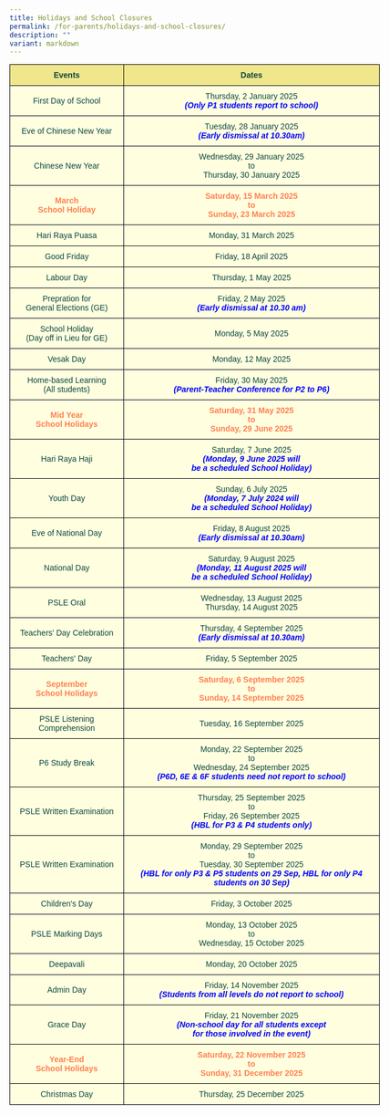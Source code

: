 ```yaml
---
title: Holidays and School Closures
permalink: /for-parents/holidays-and-school-closures/
description: ""
variant: markdown
---
```

<style type="text/css">
.tg  {border-collapse:collapse;border-spacing:0;margin:0px auto;}
.tg td{border-color:black;border-style:solid;border-width:1px;font-family:Arial, sans-serif;font-size:14px;
  overflow:hidden;padding:10px 5px;word-break:normal;}
.tg th{border-color:black;border-style:solid;border-width:1px;font-family:Arial, sans-serif;font-size:14px;
  font-weight:normal;overflow:hidden;padding:10px 5px;word-break:normal;}
.tg .tg-yhj4{background-color:#FFFFE0;color:#0C463A;text-align:center;vertical-align:middle}
.tg .tg-yhj7{background-color:#F0E68C;color:#0C463A;text-align:center;vertical-align:middle}
.tg .tg-yhj8{background-color:#FFFFE0;color:#0C463A;text-align:center;vertical-align:middle}
</style>

	
<table class="tg" style="undefined; table-layout: fixed; width: 650px">
<colgroup>
<col style="width: 200px">
	<col style="width: 450px">
</colgroup>
<tbody>
  <tr>
    <td class="tg-yhj7"><b>Events</b><br></td>
		<td class="tg-yhj7"><b>Dates</b><br></td>
  </tr>
	<tr>
    <td class="tg-yhj8">First Day of School<br></td>
    <td class="tg-yhj8">Thursday, 2 January 2025<br><b style="color:blue"><em>(Only P1 students report to school)</em></b>
	</td></tr>
	<tr>
    <td class="tg-yhj8">Eve of Chinese New Year<br></td>
    <td class="tg-yhj8">Tuesday, 28 January  2025<br><b style="color:blue"><em>(Early dismissal at 10.30am)</em></b>
	</td></tr>
	<tr>
    <td class="tg-yhj8">Chinese New Year<br></td>
    <td class="tg-yhj8">Wednesday, 29 January 2025<br>to<br>Thursday, 30 January 2025<br><b style="color:blue"></b></td>
 </tr>
<tr><td class="tg-yhj8"><b style="color:#FF7F50">March<br>School Holiday<br></b></td>
		<td class="tg-yhj8"><b style="color:#FF7F50">Saturday, 15 March 2025<br>to<br>Sunday, 23 March 2025</b></td>
</tr>
	<tr>
    <td class="tg-yhj8">Hari Raya Puasa<br></td>
    <td class="tg-yhj8">Monday, 31 March 2025<br>
	</td></tr>
		<tr>
    <td class="tg-yhj8">Good Friday<br></td>
    <td class="tg-yhj8">Friday, 18 April 2025<br>
	</td></tr>
	<tr>
	</tr><tr>
    <td class="tg-yhj8">Labour Day<br></td>
    <td class="tg-yhj8">Thursday, 1 May 2025<br>
	</td>
	</tr><tr>
<td class="tg-yhj8">Prepration for <br>General Elections (GE)<br></td>
<td class="tg-yhj8">Friday, 2 May 2025<br><b style="color:blue"><em>(Early dismissal at 10.30 am)</em></b></td>
	</tr><tr>
	<td class="tg-yhj8">School Holiday <br>(Day off in Lieu for GE)<br></td>
    <td class="tg-yhj8">Monday, 5 May 2025<br>
	</td>
	</tr>
	<tr>
    <td class="tg-yhj8">Vesak Day<br></td>
    <td class="tg-yhj8">Monday, 12 May 2025<br>
	</td>
	</tr>
	<tr>
    <td class="tg-yhj8">Home-based Learning <br>(All students)</td>
    <td class="tg-yhj8">Friday, 30 May 2025<br><b style="color:blue"><em>(Parent-Teacher Conference for P2 to P6)</em></b>
	</td>
	</tr>	
	<tr><td class="tg-yhj8"><b style="color:#FF7F50">Mid Year<br>School Holidays<br></b></td>
		<td class="tg-yhj8"><b style="color:#FF7F50">Saturday, 31 May 2025<br>to<br>Sunday, 29 June 2025</b></td>
	</tr>
	<tr>
    <td class="tg-yhj8">Hari Raya Haji<br></td>
    <td class="tg-yhj8">Saturday, 7 June 2025<br><b style="color:blue"><em>(Monday, 9 June 2025 will<br>be a scheduled School Holiday)</em></b>
	</td>
	</tr>
	<tr>
    <td class="tg-yhj8">Youth Day<br></td>
    <td class="tg-yhj8">Sunday, 6 July 2025<br><b style="color:blue"><em>(Monday, 7 July 2024 will<br>be a scheduled School Holiday)</em></b></td>
	</tr>
	<tr>
    <td class="tg-yhj8">Eve of National Day<br></td>
    <td class="tg-yhj8">Friday, 8 August 2025<br><b style="color:blue"><em>(Early dismissal at 10.30am)</em></b></td>
  </tr>
<tr>
    <td class="tg-yhj8">National Day<br></td>
    <td class="tg-yhj8">Saturday, 9 August 2025<br><b style="color:blue"><em>(Monday, 11 August 2025 will<br>be a scheduled School Holiday)</em></b></td>
  </tr>
	<tr>
    <td class="tg-yhj8">PSLE Oral<br></td>
    <td class="tg-yhj8">Wednesday, 13 August 2025<br>Thursday, 14 August 2025<br>
  </td></tr>
	<tr>
    <td class="tg-yhj8">Teachers' Day Celebration<br></td>
    <td class="tg-yhj8">Thursday, 4 September 2025<br><b style="color:blue"><em>(Early dismissal at 10.30am)</em></b></td></tr>
	<tr>
    <td class="tg-yhj8">Teachers' Day<br></td>
    <td class="tg-yhj8">Friday, 5 September 2025<br></td>
  </tr>
	<tr>
		<td class="tg-yhj8"><b style="color:#FF7F50">September<br>School Holidays<br></b></td>
		<td class="tg-yhj8"><b style="color:#FF7F50">Saturday, 6 September  2025<br>to<br>Sunday, 14 September 2025</b></td>
		</tr>
	 <tr>
    <td class="tg-yhj8">PSLE Listening Comprehension<br></td>
    <td class="tg-yhj8">Tuesday, 16 September 2025<br></td>
  </tr>
 <tr>
    <td class="tg-yhj8">P6 Study Break<br></td>
    <td class="tg-yhj8">Monday, 22 September 2025<br>to<br>Wednesday, 24 September 2025<br><b style="color:blue"><em>(P6D, 6E &amp; 6F students need not report to school)<br></em></b></td>
  </tr>
<tr>
 <td class="tg-yhj8">PSLE Written Examination<br></td>
 <td class="tg-yhj8">Thursday, 25 September 2025<br>to<br>Friday, 26 September 2025<br><b style="color:blue"><em>(HBL for P3 &amp; P4 students only)<br></em></b></td>
</tr>
<tr>
 <td class="tg-yhj8">PSLE Written Examination<br></td>
 <td class="tg-yhj8">Monday, 29 September 2025<br>to<br>Tuesday, 30 September 2025<br><b style="color:blue"><em>(HBL for only P3 &amp; P5 students on 29 Sep, HBL for only P4 students on 30 Sep)<br></em></b></td>
</tr>
<tr>
  <td class="tg-yhj8">Children's Day<br></td>
  <td class="tg-yhj8">Friday, 3 October 2025</td>
</tr>
<tr>
  <td class="tg-yhj8">PSLE Marking Days<br></td>
  <td class="tg-yhj8">Monday, 13 October 2025<br>to<br>Wednesday, 15 October 2025<br></td>
</tr>
<tr>
    <td class="tg-yhj8">Deepavali<br></td>
    <td class="tg-yhj8">Monday, 20 October 2025</td>
</tr>
<tr>
    <td class="tg-yhj8">Admin Day<br></td>
    <td class="tg-yhj8">Friday, 14 November 2025<br><b style="color:blue"><em>(Students from all levels do not report to school)</em></b></td>
</tr>

<tr>
    <td class="tg-yhj8">Grace Day<br></td>
    <td class="tg-yhj8">Friday, 21 November 2025<br><b style="color:blue"><em>(Non-school day for all students except<br> for those involved in the event)</em></b></td>
</tr>
<tr>
		<td class="tg-yhj8"><b style="color:#FF7F50">Year-End <br>School Holidays<br></b></td>
		<td class="tg-yhj8"><b style="color:#FF7F50">Saturday, 22 November 2025<br>to<br>Sunday, 31 December 2025</b></td>
</tr>
<tr>
    <td class="tg-yhj8">Christmas Day<br></td>
		<td class="tg-yhj8">Thursday, 25 December 2025</td>
</tr>
</tbody>
</table>